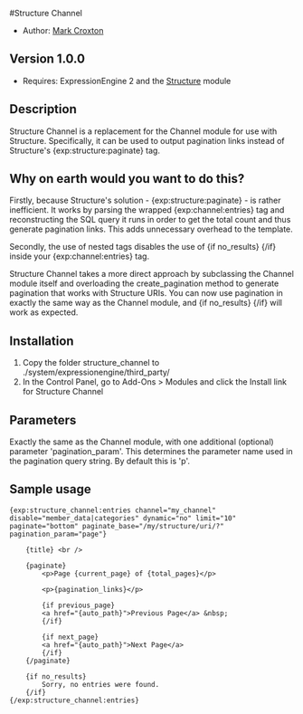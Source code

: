 #Structure Channel

* Author: [Mark Croxton](http://hallmark-design.co.uk/)

## Version 1.0.0

* Requires: ExpressionEngine 2 and the [Structure](http://buildwithstructure.com/) module

## Description

Structure Channel is a replacement for the Channel module for use with Structure.
Specifically, it can be used to output pagination links instead of Structure's {exp:structure:paginate} tag.

## Why on earth would you want to do this? 

Firstly, because Structure's solution - {exp:structure:paginate} - is rather inefficient. It works by parsing the wrapped {exp:channel:entries} tag and reconstructing the SQL query it runs in order to get the total count and thus generate pagination links. This adds unnecessary overhead to the template.

Secondly, the use of nested tags disables the use of {if no_results} {/if} inside your {exp:channel:entries} tag.

Structure Channel takes a more direct approach by subclassing the Channel module itself and overloading the create_pagination method to generate pagination that works with Structure URIs. You can now use pagination in exactly the same way as the Channel module, and {if no_results} {/if} will work as expected.


## Installation

1. Copy the folder structure_channel to ./system/expressionengine/third_party/
2. In the Control Panel, go to Add-Ons > Modules and click the Install link for Structure Channel


## Parameters

Exactly the same as the Channel module, with one additional (optional) parameter 'pagination_param'. This determines the parameter name used in the pagination query string. By default this is 'p'.


## Sample usage

	{exp:structure_channel:entries channel="my_channel" disable="member_data|categories" dynamic="no" limit="10" paginate="bottom" paginate_base="/my/structure/uri/?" pagination_param="page"}

		{title} <br />

		{paginate} 
			<p>Page {current_page} of {total_pages}</p>
		
			<p>{pagination_links}</p>
		
			{if previous_page}
			<a href="{auto_path}">Previous Page</a> &nbsp;
			{/if}

			{if next_page}
			<a href="{auto_path}">Next Page</a>
			{/if}	
		{/paginate}	

		{if no_results}
			Sorry, no entries were found.
		{/if}
	{/exp:structure_channel:entries}
